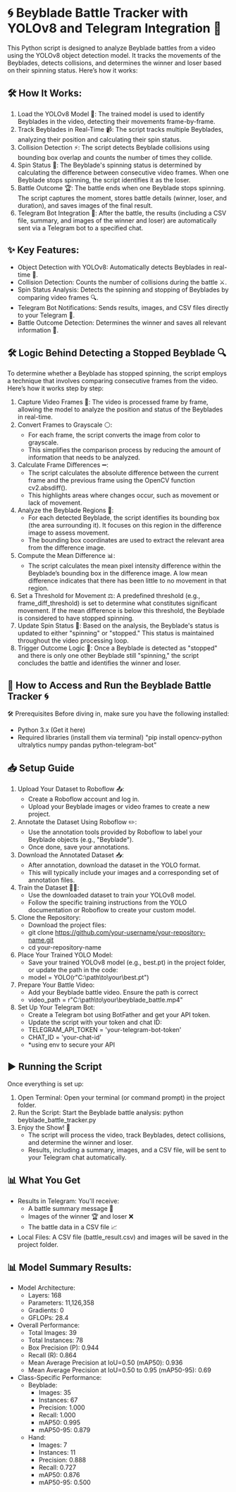 # 🌀 Beyblade Battle Tracker with YOLOv8 and Telegram Integration 🚀

This Python script is designed to analyze Beyblade battles from a video using the YOLOv8 object detection model. It tracks the movements of the Beyblades, detects collisions, and determines the winner and loser based on their spinning status. Here’s how it works:

## 🛠️ How It Works:
1. Load the YOLOv8 Model 🧠:
   The trained model is used to identify Beyblades in the video, detecting their movements frame-by-frame.
2. Track Beyblades in Real-Time 📹:
   The script tracks multiple Beyblades, analyzing their position and calculating their spin status.
3. Collision Detection ⚡:
   The script detects Beyblade collisions using bounding box overlap and counts the number of times they collide.
4. Spin Status 🔄:
   The Beyblade's spinning status is determined by calculating the difference between consecutive video frames. When one Beyblade stops spinning, the script identifies it as the loser.
5. Battle Outcome 🏆:
   The battle ends when one Beyblade stops spinning. The script captures the moment, stores battle details (winner, loser, and duration), and saves images of the final result.
6. Telegram Bot Integration 🤖:
   After the battle, the results (including a CSV file, summary, and images of the winner and loser) are automatically sent via a Telegram bot to a specified chat.
   
## ✨ Key Features:
- Object Detection with YOLOv8: Automatically detects Beyblades in real-time 🎯.
- Collision Detection: Counts the number of collisions during the battle ⚔️.
- Spin Status Analysis: Detects the spinning and stopping of Beyblades by comparing video frames 🔍.
- Telegram Bot Notifications: Sends results, images, and CSV files directly to your Telegram 📩.
- Battle Outcome Detection: Determines the winner and saves all relevant information 🏅.

## 🛠️ Logic Behind Detecting a Stopped Beyblade 🔍
To determine whether a Beyblade has stopped spinning, the script employs a technique that involves comparing consecutive frames from the video. Here’s how it works step by step:

1. Capture Video Frames 🎥:
   The video is processed frame by frame, allowing the model to analyze the position and status of the Beyblades in real-time.
2. Convert Frames to Grayscale ⚪:
   - For each frame, the script converts the image from color to grayscale.
   - This simplifies the comparison process by reducing the amount of information that needs to be analyzed.
3. Calculate Frame Differences ➖:
   - The script calculates the absolute difference between the current frame and the previous frame using the OpenCV function cv2.absdiff().
   - This highlights areas where changes occur, such as movement or lack of movement.
4. Analyze the Beyblade Regions 📏:
   - For each detected Beyblade, the script identifies its bounding box (the area surrounding it). It focuses on this region in the difference image to assess movement.
   - The bounding box coordinates are used to extract the relevant area from the difference image.
5. Compute the Mean Difference 📊:
   - The script calculates the mean pixel intensity difference within the Beyblade’s bounding box in the difference image. A low mean difference indicates that there has been little to no movement in that region.
6. Set a Threshold for Movement ⚖️:
   A predefined threshold (e.g., frame_diff_threshold) is set to determine what constitutes significant movement. If the mean difference is below this threshold, the Beyblade is considered to have stopped spinning.
7. Update Spin Status 🔄:
   Based on the analysis, the Beyblade's status is updated to either "spinning" or "stopped." This status is maintained throughout the video processing loop.
8. Trigger Outcome Logic 🏁:
   Once a Beyblade is detected as "stopped" and there is only one other Beyblade still "spinning," the script concludes the battle and identifies the winner and loser.


## 🚀 How to Access and Run the Beyblade Battle Tracker 🌀
🛠️ Prerequisites
Before diving in, make sure you have the following installed:
- Python 3.x (Get it here)
- Required libraries (install them via terminal) "pip install opencv-python ultralytics numpy pandas python-telegram-bot"

## 📥 Setup Guide
1. Upload Your Dataset to Roboflow 📤:
   - Create a Roboflow account and log in.
   - Upload your Beyblade images or video frames to create a new project.
2. Annotate the Dataset Using Roboflow ✏️:
   - Use the annotation tools provided by Roboflow to label your Beyblade objects (e.g., "Beyblade").
   - Once done, save your annotations.
3. Download the Annotated Dataset 📥:
   - After annotation, download the dataset in the YOLO format.
   - This will typically include your images and a corresponding set of annotation files.
4. Train the Dataset 🏋️‍♂️:
   - Use the downloaded dataset to train your YOLOv8 model.
   - Follow the specific training instructions from the YOLO documentation or Roboflow to create your custom model.
5. Clone the Repository:
   - Download the project files:
   - git clone https://github.com/your-username/your-repository-name.git
   - cd your-repository-name
6. Place Your Trained YOLO Model:
   - Save your trained YOLOv8 model (e.g., best.pt) in the project folder, or update the path in the code:
   - model = YOLO(r"C:\path\to\your\best.pt")
7. Prepare Your Battle Video:
   - Add your Beyblade battle video. Ensure the path is correct
   - video_path = r"C:\path\to\your\beyblade_battle.mp4"
8. Set Up Your Telegram Bot:
   - Create a Telegram bot using BotFather and get your API token.
   - Update the script with your token and chat ID:
   - TELEGRAM_API_TOKEN = 'your-telegram-bot-token'
   - CHAT_ID = 'your-chat-id'
   - *using env to secure your API
## ▶️ Running the Script
Once everything is set up:
1. Open Terminal:
   Open your terminal (or command prompt) in the project folder.
2. Run the Script:
   Start the Beyblade battle analysis:
   python beyblade_battle_tracker.py
3. Enjoy the Show! 🎉
   - The script will process the video, track Beyblades, detect collisions, and determine the winner and loser.
   - Results, including a summary, images, and a CSV file, will be sent to your Telegram chat automatically.
## 📊 What You Get
- Results in Telegram: You'll receive:
  - A battle summary message 📜
  - Images of the winner 🏆 and loser ❌
  - The battle data in a CSV file 📈
- Local Files: A CSV file (battle_result.csv) and images will be saved in the project folder.
## 📊 Model Summary Results:
- Model Architecture:
  - Layers: 168
  - Parameters: 11,126,358
  - Gradients: 0
  - GFLOPs: 28.4
- Overall Performance:
  - Total Images: 39
  - Total Instances: 78
  - Box Precision (P): 0.944
  - Recall (R): 0.864
  - Mean Average Precision at IoU=0.50 (mAP50): 0.936
  - Mean Average Precision at IoU=0.50 to 0.95 (mAP50-95): 0.69
- Class-Specific Performance:
  - Beyblade:
    - Images: 35
    - Instances: 67
    - Precision: 1.000
    - Recall: 1.000
    - mAP50: 0.995
    - mAP50-95: 0.879
   - Hand:
     - Images: 7
     - Instances: 11
     - Precision: 0.888
     - Recall: 0.727
     - mAP50: 0.876
     - mAP50-95: 0.500

